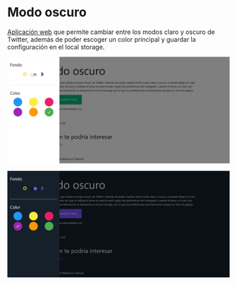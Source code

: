 # Modo oscuro

[Aplicación web](https://jsamuelap.github.io/dark-mode/) que permite cambiar entre los modos claro y oscuro de Twitter, además de poder escoger un color principal y guardar la configuración en el local storage.

![Captura de pantalla del modo claro](https://github.com/JSamuelAP/dark-mode/blob/master/images/screenshot-light.png?raw=true)

![Captura de pantalla del modo oscuro](https://github.com/JSamuelAP/dark-mode/blob/master/images/screenshot-dark.png?raw=true)
